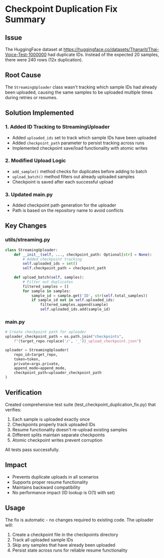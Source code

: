 # Checkpoint Duplication Fix Summary

## Issue
The HuggingFace dataset at https://huggingface.co/datasets/Thanarit/Thai-Voice-Test-1000000 had duplicate IDs. Instead of the expected 20 samples, there were 240 rows (12x duplication).

## Root Cause
The `StreamingUploader` class wasn't tracking which sample IDs had already been uploaded, causing the same samples to be uploaded multiple times during retries or resumes.

## Solution Implemented

### 1. Added ID Tracking to StreamingUploader
- Added `uploaded_ids` set to track which sample IDs have been uploaded
- Added `checkpoint_path` parameter to persist tracking across runs
- Implemented checkpoint save/load functionality with atomic writes

### 2. Modified Upload Logic
- `add_sample()` method checks for duplicates before adding to batch
- `upload_batch()` method filters out already uploaded samples
- Checkpoint is saved after each successful upload

### 3. Updated main.py
- Added checkpoint path generation for the uploader
- Path is based on the repository name to avoid conflicts

## Key Changes

### utils/streaming.py
```python
class StreamingUploader:
    def __init__(self, ..., checkpoint_path: Optional[str] = None):
        # Added checkpoint tracking
        self.uploaded_ids = set()
        self.checkpoint_path = checkpoint_path
        
    def upload_batch(self, samples):
        # Filter out duplicates
        filtered_samples = []
        for sample in samples:
            sample_id = sample.get('ID', str(self.total_samples))
            if sample_id not in self.uploaded_ids:
                filtered_samples.append(sample)
                self.uploaded_ids.add(sample_id)
```

### main.py
```python
# Create checkpoint path for uploader
uploader_checkpoint_path = os.path.join("checkpoints", 
    f"{target_repo.replace('/', '_')}_upload_checkpoint.json")

uploader = StreamingUploader(
    repo_id=target_repo,
    token=token,
    private=args.private,
    append_mode=append_mode,
    checkpoint_path=uploader_checkpoint_path
)
```

## Verification
Created comprehensive test suite (test_checkpoint_duplication_fix.py) that verifies:
1. Each sample is uploaded exactly once
2. Checkpoints properly track uploaded IDs
3. Resume functionality doesn't re-upload existing samples
4. Different splits maintain separate checkpoints
5. Atomic checkpoint writes prevent corruption

All tests pass successfully.

## Impact
- Prevents duplicate uploads in all scenarios
- Supports proper resume functionality
- Maintains backward compatibility
- No performance impact (ID lookup is O(1) with set)

## Usage
The fix is automatic - no changes required to existing code. The uploader will:
1. Create a checkpoint file in the checkpoints directory
2. Track all uploaded sample IDs
3. Skip any samples that have already been uploaded
4. Persist state across runs for reliable resume functionality